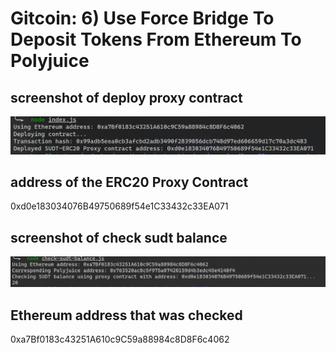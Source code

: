 # Gitcoin: 6) Use Force Bridge To Deposit Tokens From Ethereum To Polyjuice
## screenshot of deploy proxy contract
![deploy-proxy-contract](./deploy-proxy-contract.png)
## address of the ERC20 Proxy Contract
0xd0e183034076B49750689f54e1C33432c33EA071
## screenshot of check sudt balance
![check-sudt-balance](./check-sudt-balance.png)
## Ethereum address that was checked
0xa7Bf0183c43251A610c9C59a88984c8D8F6c4062
